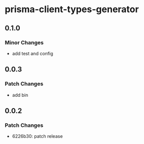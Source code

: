 # prisma-client-types-generator

## 0.1.0

### Minor Changes

- add test and config

## 0.0.3

### Patch Changes

- add bin

## 0.0.2

### Patch Changes

- 6226b30: patch release
